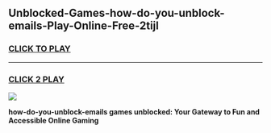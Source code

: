 
## Unblocked-Games-how-do-you-unblock-emails-Play-Online-Free-2tijl
<h3>
<a href="https://premium76.site?title=how-do-you-unblock-emails&ref=26A">CLICK TO PLAY</a></h3>
<hr>

<h3>
<a href="https://premium76.site?title=how-do-you-unblock-emails&ref=26A">CLICK 2 PLAY</a>
  
</h3>

<a href="https://premium76.site?title=how-do-you-unblock-emails&ref=26A"><img src="https://clearcache.store/games.png"></a>


**how-do-you-unblock-emails games unblocked: Your Gateway to Fun and Accessible Online Gaming**
